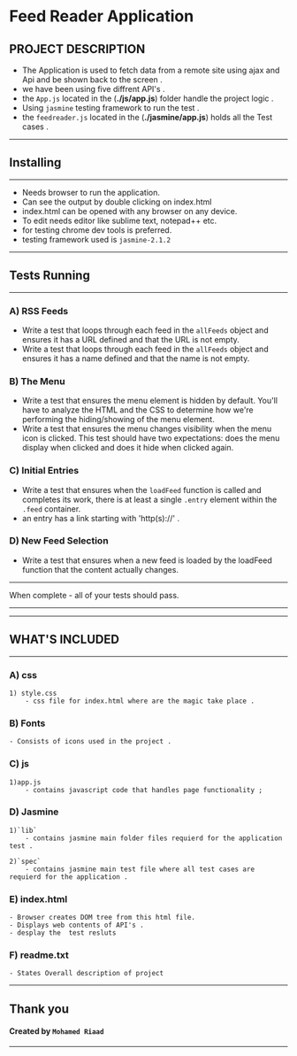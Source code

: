 # Feed Reader Application 

PROJECT DESCRIPTION
--------------------

- The Application is used to fetch data from a remote site using ajax and Api and be shown back to the         screen .
- we have been using five diffrent API's .
- the `App.js` located in the (**./js/app.js**) folder handle the project logic .
- Using `jasmine` testing framework to run the test .
- the `feedreader.js` located in the (**./jasmine/app.js**) holds all the Test cases .

--------------------
## Installing
--------------------

- Needs browser to run the application.
- Can see the output by double clicking on index.html
- index.html can be opened with any browser on any device.
- To edit needs editor like sublime text, notepad++ etc.
- for testing chrome dev tools is preferred.
- testing framework used is `jasmine-2.1.2`

----------------------
## Tests Running 
----------------------
### A) RSS Feeds
- Write a test that loops through each feed in the `allFeeds` object and ensures it has a URL defined and that the URL is not empty.
- Write a test that loops through each feed in the `allFeeds` object and ensures it has a name defined and that the name is not empty.
### B) The Menu 
-  Write a test that ensures the menu element is hidden by default. You'll have to analyze the HTML and the CSS to determine how we're performing the hiding/showing of the menu element.
- Write a test that ensures the menu changes visibility when the menu icon is clicked. This test should have two expectations: does the menu display when clicked and does it hide when clicked again.
### C) Initial Entries
-  Write a test that ensures when the `loadFeed` function is called and completes its work, there is at least a single `.entry` element within the `.feed` container.
- an entry has a link starting with 'http(s)://' .
### D) New Feed Selection
 - Write a test that ensures when a new feed is loaded by the loadFeed function that the content actually     changes. 

********************
 When complete - all of your tests should pass. 
******************
----------------------
## WHAT'S INCLUDED
----------------------

### A) css
	1) style.css
		- css file for index.html where are the magic take place .

### B) Fonts
	- Consists of icons used in the project .

### C) js
	1)app.js
		- contains javascript code that handles page functionality ; 
### D) Jasmine
    1)`lib`
		- contains jasmine main folder files requierd for the application test . 
		
	2)`spec`
		- contains jasmine main test file where all test cases are requierd for the application .

### E) index.html
	- Browser creates DOM tree from this html file.
	- Displays web contents of API's .
    - desplay the  test resluts 
	
### F) readme.txt
	- States Overall description of project

********************************************************************

## Thank you 

#### Created by ` Mohamed Riaad `

*********************************************
